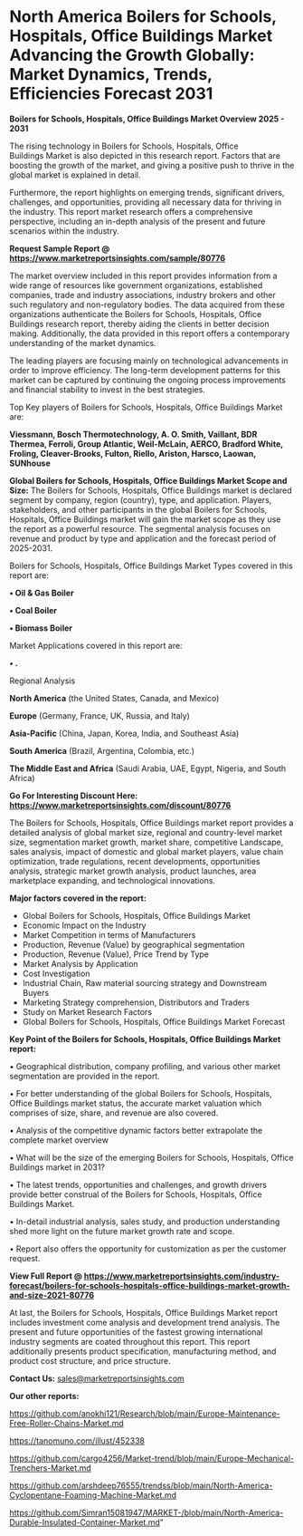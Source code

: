 # North America Boilers for Schools, Hospitals, Office Buildings Market Advancing the Growth Globally: Market Dynamics, Trends, Efficiencies Forecast 2031

<Strong> Boilers for Schools, Hospitals, Office Buildings Market Overview 2025 - 2031</strong>

The rising technology in Boilers for Schools, Hospitals, Office Buildings Market is also depicted in this research report. Factors that are boosting the growth of the market, and giving a positive push to thrive in the global market is explained in detail.

Furthermore, the report highlights on emerging trends, significant drivers, challenges, and opportunities, providing all necessary data for thriving in the industry. This report market research offers a comprehensive perspective, including an in-depth analysis of the present and future scenarios within the industry.

<strong>Request Sample Report @ <a href=https://www.marketreportsinsights.com/sample/80776>https://www.marketreportsinsights.com/sample/80776</a></strong>

The market overview included in this report provides information from a wide range of resources like government organizations, established companies, trade and industry associations, industry brokers and other such regulatory and non-regulatory bodies. The data acquired from these organizations authenticate the Boilers for Schools, Hospitals, Office Buildings research report, thereby aiding the clients in better decision making. Additionally, the data provided in this report offers a contemporary understanding of the market dynamics.

The leading players are focusing mainly on technological advancements in order to improve efficiency. The long-term development patterns for this market can be captured by continuing the ongoing process improvements and financial stability to invest in the best strategies.

Top Key players of Boilers for Schools, Hospitals, Office Buildings Market are:

<strong>Viessmann, Bosch Thermotechnology, A. O. Smith, Vaillant, BDR Thermea, Ferroli, Group Atlantic, Weil-McLain, AERCO, Bradford White, Froling, Cleaver-Brooks, Fulton, Riello, Ariston, Harsco, Laowan, SUNhouse</strong>

<strong><b>Global Boilers for Schools, Hospitals, Office Buildings Market Scope and Size:</b></strong>
The Boilers for Schools, Hospitals, Office Buildings market is declared segment by company, region (country), type, and application. Players, stakeholders, and other participants in the global Boilers for Schools, Hospitals, Office Buildings market will gain the market scope as they use the report as a powerful resource. The segmental analysis focuses on revenue and product by type and application and the forecast period of 2025-2031.

Boilers for Schools, Hospitals, Office Buildings Market Types covered in this report are:

<strong>• Oil & Gas Boiler

• Coal Boiler

• Biomass Boiler</strong>

Market Applications covered in this report are:

<strong>• .</strong> 

Regional Analysis

<strong>North America</strong> (the United States, Canada, and Mexico)

<strong>Europe</strong> (Germany, France, UK, Russia, and Italy)

<strong>Asia-Pacific</strong> (China, Japan, Korea, India, and Southeast Asia)

<strong>South America</strong> (Brazil, Argentina, Colombia, etc.)

<strong>The Middle East and Africa</strong> (Saudi Arabia, UAE, Egypt, Nigeria, and South Africa)

<strong>Go For Interesting Discount Here: <a href=https://www.marketreportsinsights.com/discount/80776>https://www.marketreportsinsights.com/discount/80776</a></strong>

The Boilers for Schools, Hospitals, Office Buildings market report provides a detailed analysis of global market size, regional and country-level market size, segmentation market growth, market share, competitive Landscape, sales analysis, impact of domestic and global market players, value chain optimization, trade regulations, recent developments, opportunities analysis, strategic market growth analysis, product launches, area marketplace expanding, and technological innovations.

<strong><b>Major factors covered in the report:</b></strong>
<ul>
  <li>Global Boilers for Schools, Hospitals, Office Buildings Market </li>
  <li>Economic Impact on the Industry</li>
  <li>Market Competition in terms of Manufacturers</li>
  <li>Production, Revenue (Value) by geographical segmentation</li>
  <li>Production, Revenue (Value), Price Trend by Type</li>
  <li>Market Analysis by Application</li>
  <li>Cost Investigation</li>
  <li>Industrial Chain, Raw material sourcing strategy and Downstream Buyers</li>
  <li>Marketing Strategy comprehension, Distributors and Traders</li>
  <li>Study on Market Research Factors</li>
  <li>Global Boilers for Schools, Hospitals, Office Buildings Market Forecast</li>
</ul>

<strong><b>Key Point of the Boilers for Schools, Hospitals, Office Buildings Market report:</b></strong>

• Geographical distribution, company profiling, and various other market segmentation are provided in the report.

• For better understanding of the global Boilers for Schools, Hospitals, Office Buildings market status, the accurate market valuation which comprises of size, share, and revenue are also covered.

• Analysis of the competitive dynamic factors better extrapolate the complete market overview

• What will be the size of the emerging Boilers for Schools, Hospitals, Office Buildings market in 2031?

• The latest trends, opportunities and challenges, and growth drivers provide better construal of the Boilers for Schools, Hospitals, Office Buildings Market.

• In-detail industrial analysis, sales study, and production understanding shed more light on the future market growth rate and scope.

• Report also offers the opportunity for customization as per the customer request.

<strong><b>View Full Report @ <a href=https://www.marketreportsinsights.com/industry-forecast/boilers-for-schools-hospitals-office-buildings-market-growth-and-size-2021-80776>https://www.marketreportsinsights.com/industry-forecast/boilers-for-schools-hospitals-office-buildings-market-growth-and-size-2021-80776</a></b></strong>


At last, the Boilers for Schools, Hospitals, Office Buildings Market report includes investment come analysis and development trend analysis. The present and future opportunities of the fastest growing international industry segments are coated throughout this report. This report additionally presents product specification, manufacturing method, and product cost structure, and price structure.

<strong>Contact Us:</strong>
sales@marketreportsinsights.com

<strong>Our other reports:</strong>

<a href=https://github.com/anokhi121/Research/blob/main/Europe-Maintenance-Free-Roller-Chains-Market.md>https://github.com/anokhi121/Research/blob/main/Europe-Maintenance-Free-Roller-Chains-Market.md</a>

<a href=https://tanomuno.com/illust/452338>https://tanomuno.com/illust/452338</a>

<a href=https://github.com/cargo4256/Market-trend/blob/main/Europe-Mechanical-Trenchers-Market.md>https://github.com/cargo4256/Market-trend/blob/main/Europe-Mechanical-Trenchers-Market.md</a>

<a href=https://github.com/arshdeep76555/trendss/blob/main/North-America-Cyclopentane-Foaming-Machine-Market.md>https://github.com/arshdeep76555/trendss/blob/main/North-America-Cyclopentane-Foaming-Machine-Market.md</a>

<a href=https://github.com/Simran15081947/MARKET-/blob/main/North-America-Durable-Insulated-Container-Market.md>https://github.com/Simran15081947/MARKET-/blob/main/North-America-Durable-Insulated-Container-Market.md</a>"
